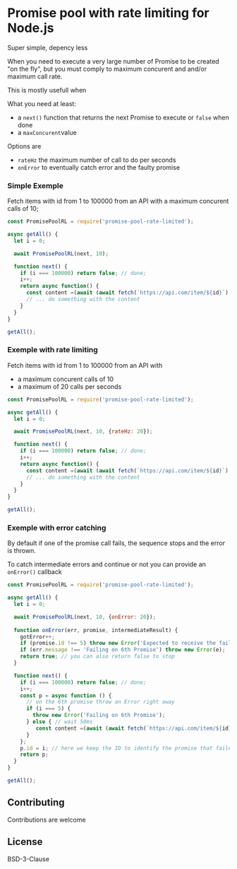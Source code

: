 # Promise pool with rate limiting for Node.js

Super simple, depency less

When you need to execute a very large number of Promise to be created "on the fly", but you must comply to maximum concurent and and/or maximum call rate.

This is mostly usefull when  

What you need at least: 

- a `next()` function that returns the next Promise to execute or `false` when done
- a `maxConcurent`value 

Options are 
- `rateHz` the maximum number of call to do per seconds
- `onError` to eventually catch error and the faulty promise

### Simple Exemple

Fetch items with id from 1 to 100000 from an API with a maximum concurent calls of 10;
```javascript
const PromisePoolRL = require('promise-pool-rate-limited');

async getAll() {
  let i = 0;

  await PromisePoolRL(next, 10);

  function next() {
    if (i === 100000) return false; // done;
    i++;
    return async function() {
      const content =(await (await fetch(`https://api.com/item/${id}`).text());
      // ... do something with the content
    }
  }
}

getAll();
```



### Exemple with rate limiting 

Fetch items with id from 1 to 100000 from an API with 

- a maximum concurent calls of 10 
- a maximum of 20 calls per seconds

```javascript
const PromisePoolRL = require('promise-pool-rate-limited');

async getAll() {
  let i = 0;

  await PromisePoolRL(next, 10, {rateHz: 20});

  function next() {
    if (i === 100000) return false; // done;
    i++;
    return async function() {
      const content =(await (await fetch(`https://api.com/item/${id}`).text());
      // ... do something with the content
    }
  }
}

getAll();
```



### Exemple with error catching

By default if one of the promise call fails, the sequence stops and the error is thrown. 

To catch intermediate errors and continue or not you can provide an `onError()` callback

```javascript
const PromisePoolRL = require('promise-pool-rate-limited');

async getAll() {
  let i = 0;

  await PromisePoolRL(next, 10, {onError: 20});
  
  function onError(err, promise, intermediateResult) {
    gotError++;
    if (promise.id !== 5) throw new Error('Expected to receive the failing promise');
    if (err.message !== 'Failing on 6th Promise') throw new Error(e);
    return true; // you can also return false to stop
  }

  function next() {
    if (i === 100000) return false; // done;
    i++;
    const p = async function () {
      // on the 6th promise throw an Error right away
      if (i === 5) {
        throw new Error('Failing on 6th Promise');
      } else { // wait 50ms
         const content =(await (await fetch(`https://api.com/item/${id}`).text());
      }
    };
    p.id = i; // here we keep the ID to identify the promise that failed.
    return p;
  }
}

getAll();
```



### 

## Contributing 

Contributions are welcome 

## License

BSD-3-Clause